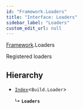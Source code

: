 ```yaml
---
id: "Framework.Loaders"
title: "Interface: Loaders"
sidebar_label: "Loaders"
custom_edit_url: null
---
```


[Framework](../namespaces/Framework.md).Loaders

Registered loaders

## Hierarchy

- [`Index`](../namespaces/Framework.md#index)<`Build.Loader`\>

  ↳ **`Loaders`**
